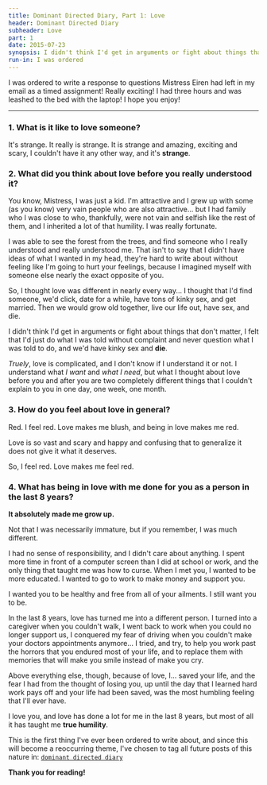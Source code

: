 ```yaml
---
title: Dominant Directed Diary, Part 1: Love
header: Dominant Directed Diary
subheader: Love
part: 1
date: 2015-07-23
synopsis: I didn't think I'd get in arguments or fight about things that don't matter, I felt that I'd just do what I was told without complaint and never question what I was told to do, and we'd have kinky sex and die.
run-in: I was ordered
---
```


I was ordered to write a response to questions Mistress Eiren had left in my email as a timed assignment!  Really exciting!  I had three hours and was leashed to the bed with the laptop!  I hope you enjoy!

<hr>

### **1. What is it like to love someone?**

It's strange.  It really is strange.  It is strange and amazing, exciting and scary, I couldn't have it any other way, and it's **strange**.

### **2. What did you think about love before you really understood it?**

You know, Mistress, I was just a kid.  I'm attractive and I grew up with some (as you know) very vain people who are also attractive... but I had family who I was close to who, thankfully, were not vain and selfish like the rest of them, and I inherited a lot of that humility.  I was really fortunate.

I was able to see the forest from the trees, and find someone who I really understood and really understood me.  That isn't to say that I didn't have ideas of what I wanted in my head, they're hard to write about without feeling like I'm going to hurt your feelings, because I imagined myself with someone else nearly the exact opposite of you.

So, I thought love was different in nearly every way... I thought that I'd find someone, we'd click, date for a while, have tons of kinky sex, and get married.  Then we would grow old together, live our life out, have sex, and die.

I didn't think I'd get in arguments or fight about things that don't matter, I felt that I'd just do what I was told without complaint and never question what I was told to do, and we'd have kinky sex and **die**.

_Truely_, love is complicated, and I don't know if I understand it or not.  I understand what _I want_ and _what I need_, but what I thought about love before you and after you are two completely different things that I couldn't explain to you in one day, one week, one month.

### **3. How do you feel about love in general?**

Red.  I feel red.  Love makes me blush, and being in love makes me red.  

Love is so vast and scary and happy and confusing that to generalize it does not give it what it deserves.

So, I feel red.  Love makes me feel red.

### **4. What has being in love with me done for you as a person in the last 8 years?**

**It absolutely made me grow up.**

Not that I was necessarily immature, but if you remember, I was much different.

I had no sense of responsibility, and I didn't care about anything.  I spent more time in front of a computer screen than I did at school or work, and the only thing that taught me was how to curse.  When I met you, I wanted to be more educated.  I wanted to go to work to make money and support you.

I wanted you to be healthy and free from all of your ailments.  I still want you to be.

In the last 8 years, love has turned me into a different person.  I turned into a caregiver when you couldn't walk, I went back to work when you could no longer support us, I conquered my fear of driving when you couldn't make your doctors appointments anymore... I tried, and try, to help you work past the horrors that you endured most of your life, and to replace them with memories that will make you smile instead of make you cry.

Above everything else, though, because of love, I... saved your life, and the fear I had from the thought of losing you, up until the day that I learned hard work pays off and your life had been saved, was the most humbling feeling that I'll ever have.

I love you, and love has done a lot for me in the last 8 years, but most of all it has taught me **true humility**.

This is the first thing I've ever been ordered to write about, and since this will become a reoccurring theme, I've chosen to tag all future posts of this nature in: [`dominant directed diary`](/tags/dominant-directed-diary/)

**Thank you for reading!**

